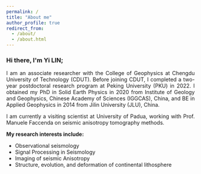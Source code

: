 ```yaml
---
permalink: /
title: "About me"
author_profile: true
redirect_from: 
  - /about/
  - /about.html
---
```




<style>
  a{
  text-decoration: none;
  }
</style>

<h3>Hi there, I'm Yi LIN;</h3>
<p align = "justify"> 
  I am an associate researcher with the <a href="https://www.cdut.edu.cn/en/" target="_blank" rel="noopener noreferrer"> College of Geophysics at Chengdu University of Technology</a> (CDUT). Before joining CDUT, I completed a two-year postdoctoral research program at <a href="https://english.pku.edu.cn/" target="_blank" rel="noopener noreferrer">Peking University</a> (PKU) in 2022. I obtained my PhD in Solid Earth Physics in 2020 from <a href="http://english.igg.cas.cn/" target="_blank" rel="noopener noreferrer">Institute of Geology and Geophysics, Chinese Academy of Sciences</a> (IGGCAS), China, and BE in Applied Geophysics in 2014 from <a href="https://jlu.edu.cn/" target="_blank" rel="noopener noreferrer">Jilin University</a> (JLU), China.
</p> 

<p align = "justify"> 
I am currently a visiting scientist at <a href="https://www.unipd.it/en/" target="_blank" rel="noopener noreferrer">University of Padua</a>, working with Prof. <a href="http://geo.geoscienze.unipd.it/personal/faccenda-manuele" target="_blank" rel="noopener noreferrer">Manuele Faccenda</a> on seismic anisotropy tomography methods.
</p>
<p align = "justify"> 

</p>
<p align = "justify"> 
<strong>My research interests include:</strong>
</p>
  
<ul>
<li>Observational seismology</li>
<li>Signal Processing in Seismology</li>
<li>Imaging of seismic Anisotropy</li>
<li>Structure, evolution, and deformation of continental lithosphere</li>
</ul>

